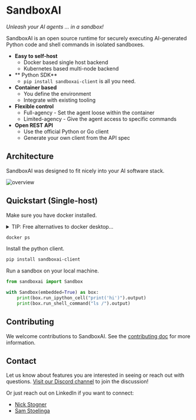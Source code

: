 # SandboxAI

*Unleash your AI agents ... in a sandbox!*

SandboxAI is an open source runtime for securely executing AI-generated Python code and shell commands in isolated sandboxes.

* **Easy to self-host**
  * Docker based single host backend
  * Kubernetes based multi-node backend
* ** Python SDK**
  * `pip install sandboxai-client` is all you need.
* **Container based**
  * You define the environment
  * Integrate with existing tooling
* **Flexible control**
  * Full-agency - Set the agent loose within the container
  * Limited-agency - Give the agent access to specific commands
* **Open REST API**
  * Use the official Python or Go client
  * Generate your own client from the API spec

## Architecture

SandboxAI was designed to fit nicely into your AI software stack.

![overview](./diagrams/overview.excalidraw.png)

## Quickstart (Single-host)

Make sure you have docker installed.

<details>
<summary>TIP: Free alternatives to docker desktop...</summary>

* On a mac? Checkout [colima](https://github.com/abiosoft/colima).
* On linux? Use [docker engine](https://docs.docker.com/engine/install/).
</details>

```bash
docker ps
```

Install the python client.

```bash
pip install sandboxai-client
```

Run a sandbox on your local machine.

```python
from sandboxai import Sandbox

with Sandbox(embedded=True) as box:
    print(box.run_ipython_cell("print('hi')").output)
    print(box.run_shell_command("ls /").output)
```

## Contributing

We welcome contributions to SandboxAI. See the [contributing doc](contributing.md) for more information.

## Contact

Let us know about features you are interested in seeing or reach out with questions. [Visit our Discord channel](https://discord.gg/JeXhcmjZVm) to join the discussion!

Or just reach out on LinkedIn if you want to connect:

* [Nick Stogner](https://www.linkedin.com/in/nstogner/)
* [Sam Stoelinga](https://www.linkedin.com/in/samstoelinga/)
